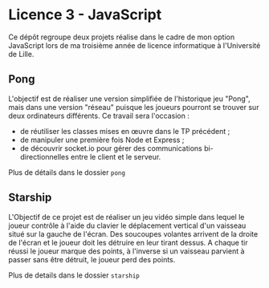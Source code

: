 # Licence 3 - JavaScript 

Ce dépôt regroupe deux projets réalise dans le cadre de mon option JavaScript lors de ma troisième année de licence informatique à l'Université de Lille.

## Pong

L'objectif est de réaliser une version simplifiée de l'historique jeu "Pong", mais dans une version "réseau" puisque les joueurs pourront se trouver sur deux ordinateurs différents. Ce travail sera l'occasion :

* de réutiliser les classes mises en œuvre dans le TP précédent ;
* de manipuler une première fois Node et Express ;
* de découvrir socket.io pour gérer des communications bi-directionnelles entre le client et le serveur.

Plus de détails dans le dossier `pong`

## Starship

L'Objectif de ce projet est de réaliser un jeu vidéo simple dans lequel le joueur contrôle à l'aide du clavier le déplacement vertical d'un vaisseau situé sur la gauche de l'écran. Des soucoupes volantes arrivent de la droite de l'écran et le joueur doit les détruire en leur tirant dessus. A chaque tir réussi le joueur marque des points, à l'inverse si un vaisseau parvient à passer sans être détruit, le joueur perd des points.

Plus de details dans le dossier `starship`